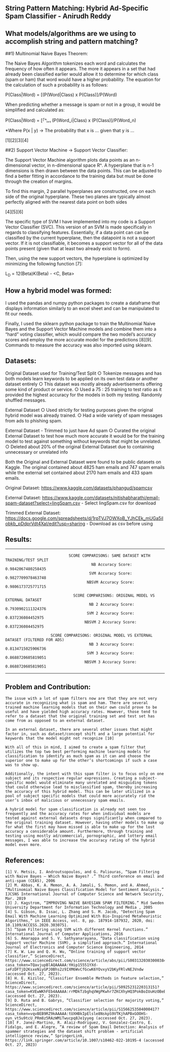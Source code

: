## String Pattern Matching: Hybrid Ad-Specific Spam Classifier - Anirudh Reddy

## What models/algorithms are we using to accomplish string and pattern matching?

##1) Multinomial Naive Bayes Theorem:

   The Naive Bayes Algorithm tokenizes each word and calculates the frequency of how often it appears. The more it appears in a set that had already been classified earlier would allow it to determine for which class (spam or ham) that word would have a higher probability.
   The equation for the calculation of such a probability is as follows:

   P(Class|Word) = [(P(Word|Class) x P(Class)]/P(Word)
 
   When predicting whether a message is spam or not in a 
   group, it would be simplified and calculated as: 

   P(Class|Word) = [「ⁿᵢ₌₁ (P(Word_i|Class) x (P(Class)]/P(Word_n)
   
   *Where P(x | y) → The probability that x is … given that y is … 

   [1][2][3][4]

##2) Support Vector Machine -> Support Vector Classifier:

   The Support Vector Machine algorithm plots data points as an n-dimensional vector, in n-dimensional space Rⁿ. A hyperplane that is n-1 dimensions is then drawn between the data points. This can be adjusted to find a better fitting in accordance to the training data but must be done through the creation of margins. 

   To find this margin, 2 parallel hyperplanes are constructed, one on each side of the original hyperplane. These two planes are typically almost perfectly aligned with the nearest data point on both sides

   [4][5][6]

   The specific type of SVM I have implemented into my code is a Support Vector Classifier (SVC). This version of an SVM is made specifically in regards to classifying features. Essentially, if a data point can can be classified by the current hyperplane, then the datapoint is not a support vector. If it is not classifiable, it becomes a support vector for all of the data points present (given that at least two already exist to form).

   Then, using the new support vectors, the hyperplane is optimized by minimizing the following function [7]:

   L<sub>D</sub> = 12(Beta)K(Beta) - <C, Beta>

## How a hybrid model was formed:
  
  I used the pandas and numpy python packages to create a dataframe that displays information similarly to an excel sheet and can be manipulated to fit our needs.
 
  Finally, I used the sklearn python package to train the Multinomial Naive Bayes and the Support Vector Machine models and combine them into a “hard” voting classifier, which would compare the two model’s accuracy scores and employ the more accurate model for the predictions [8][9]. Commands to measure the accuracy was also imported using sklearn.

## Datasets:

   Original Dataset used for Training/Test Split 
    ○ Tokenize messages and has both models learn keywords to be applied on its own test data or another dataset entirely
    ○ This dataset was mostly already advertisements offering some kind of product or service.
    ○ Used a 75 : 25 training to test ratio as it provided the highest accuracy for the models in both my testing. Randomly shuffled messages.

  External Dataset
    ○ Used strictly for testing purposes given the original hybrid model was already trained.
    ○ Had a wide variety of spam messages from ads to phishing spam.

  External Dataset - Trimmed to just have Ad spam
    ○ Curated the original External Dataset to test how much more accurate it would be for the training model to test against something without keywords that might be unrelated.
    ○ Deleted about 20% of the original External Dataset due to containing unnecessary or unrelated info

Both the Original and External Dataset were found to be public datasets on Kaggle. The original contained about 4825 ham emails and 747 spam emails while the external set contained about 2170 ham emails and 433 spam emails.

  Original Dataset: https://www.kaggle.com/datasets/phangud/spamcsv
 
  External Dataset: https://www.kaggle.com/datasets/nitishabharathi/email-spam-dataset?select=lingSpam.csv - Select lingSpam.csv for download
 
  Trimmed External Dataset: https://docs.google.com/spreadsheets/d/1rpTVJ7OWXoB_YJhCEk_mUGa5ilobkb_pDdprVdt4XaI/edit?usp=sharing - Download as csv before using

## Results:

  ----------------------------------------------------------------------------------------------------------------------
                                SCORE COMPARISONS: SAME DATASET WITH TRAINING/TEST SPLIT
                                          NB Accuracy Score: 0.9842067480258435
                                         SVM Accuracy Score: 0.9827709978463748
                                        NBSVM Accuracy Score:  0.9806173725771715

                                  SCORE COMPARISONS: ORIGINAL MODEL VS EXTERNAL DATASET
                                         NB 2 Accuracy Score: 0.7930902111324376
                                        SVM 2 Accuracy Score: 0.837236084452975
                                       NBSVM 2 Accuracy Score: 0.837236084452975 
                                       
                        SCORE COMPARISONS: ORIGINAL MODEL VS EXTERNAL DATASET (FILTERED FOR ADS)
                                         NB 3 Accuracy Score: 0.8134715025906736
                                        SVM 3 Accuracy Score: 0.8688720605819051
                                       NBSVM 3 Accuracy Score: 0.8688720605819051
  -----------------------------------------------------------------------------------------------------------------------

  ## Problem and Contribution:

    The issue with a lot of spam filters now are that they are not very accurate in recognizing what is spam and ham. There are several trained machine learning models that on their own could prove to be useful and have yielded high accuracy rates. However, those tend to refer to a dataset that the original training set and test set has come from as opposed to an external dataset. 

    In an external dataset, there are several other issues that might factor in, such as dataset/concept shift and a large potential for keywords that the model might not recognize [10]

    With all of this in mind, I aimed to create a spam filter that utilizes the top two best performing machine learning models for classification to identify as much spam as it can and choose the superior one to make up for the other’s shortcomings if such a case was to show up.

    Additionally, the intent with this spam filter is to focus only on one subject and its respective regular expressions. Creating a subject-specific model would eliminate many unrelated and misguiding tokens that could otherwise lead to misclassified spam, thereby increasing the accuracy of this hybrid model. This can be later utilized in a pool of subject specific models that could more accurately rid the user’s inbox of malicious or unnecessary spam emails.
 
    A hybrid model for spam classification is already not seen too frequently and the accuracy rates for when individual models are tested against external datasets drops significantly when compared to the original training dataset. However, having other models to make up for what the first may have missed is able to make up for the lost accuracy a considerable amount. Furthermore, through training and testing using mostly ad/commercial, pornographic, and lottery email messages, I was able to increase the accuracy rating of the hybrid model even more.

  ## References:

    [1] V. Metsis, I. Androutsopoulos, and G. Paliouras, “Spam Filtering with Naive Bayes – Which Naive Bayes? .” Third conference on email and anti-spam (CEAS), 2006
    [2] M. Abbas, K. A. Memon, A. A. Jamali, S. Memon, and A. Ahmed, “Multinomial Naive Bayes Classification Model for Sentiment Analysis.” IJCSNS International Journal of Computer Science and Network Security, Mar. 2019
    [3] J. Kagstrom, “IMPROVING NAIVE BAYESIAN SPAM FILTERING.” Mid Sweden University Department for Information Technology and Media , 2005
    [4] S. Gibson, B. Issac, L. Zhang and S. M. Jacob, "Detecting Spam Email With Machine Learning Optimized With Bio-Inspired Metaheuristic Algorithms," in IEEE Access, vol. 8, pp. 187914-187932, 2020, doi: 10.1109/ACCESS.2020.3030751.
    [5] “Spam Filtering using SVM with different Kernel Functions.” International Journal of Computer Applications, 2016
    [6] S. Amarappa and S. V. Sathyanarayana, “Data classification using Support vector Machine (SVM), a simplified approach.” International Journal of Electronics and Computer Science Engineering, 2014
    [7] K. W. Lau and Q. H. Wu, “Online training of support vector classifier,” ScienceDirect, https://www.sciencedirect.com/science/article/abs/pii/S0031320303000384?casa_token=TQavjupBlAQAAAAA:YHip15551YXd-ieFzDFTjD2KsxeNiyGPJ0Bhs2z9IXM6WvCfGcwK6YOvxyV2bKyFRlvNEJVndw (accessed Oct. 27, 2023).
    [8] H. E. Kiziloz, “Classifier Ensemble Methods in feature selection,” ScienceDirect, https://www.sciencedirect.com/science/article/pii/S0925231220313151?casa_token=KVEwWKhFEb4AAAAA:rrMDkTzbghqVWgPKwhr7ZKCXhyHQ3PokBoIUuHzOBeBnacpbrEJ20Tp9Pg6Kx5_Ied4OYKxujw (accessed Oct. 27, 2023).
    [9] D. Ruta and B. Gabrys, “Classifier selection for majority voting,” ScienceDirect, https://www.sciencedirect.com/science/article/pii/S1566253504000417?casa_token=vqvBEB9RZ9kAAAAA:tUXHBkIpElsle8NskpS9VTKjhAPBxGOOHS-oyn_vt5u9tcU_PRm8z5RAzWMiTwucpq8Je1yyeg (accessed Oct. 27, 2023).
    [10] F. Janez-Martino, R. Alaiz-Rodriguez, V. Gonzalez-Castro, E. Fidalgo, and E. Alegre, “A review of Spam Email Detection: Analysis of spammer strategies and the dataset shift problem - artificial intelligence review,” SpringerLink, https://link.springer.com/article/10.1007/s10462-022-10195-4 (accessed Oct. 27, 2023)
    



  

